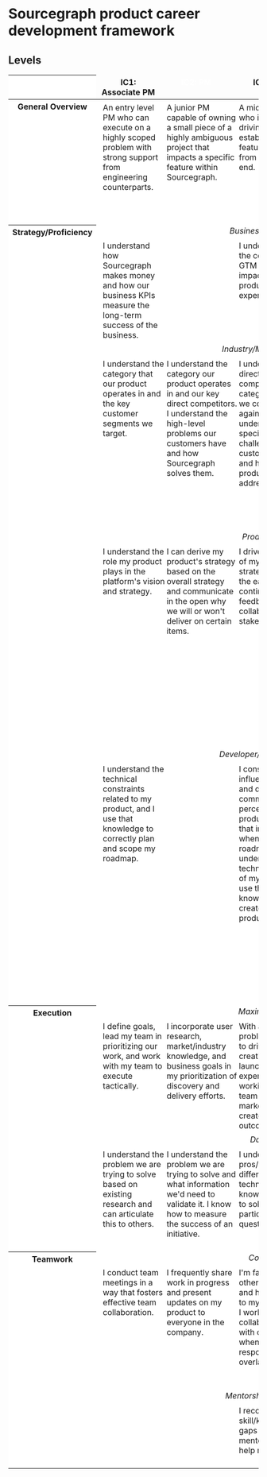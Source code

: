 # Sourcegraph product career development framework

<style>
  .container {
    --width: 1300px;
  }
  .levels-table {
    --ic1-color: var(--sg-sky-blue);
    --ic2-color: var(--sg-vivid-violet);
    --ic3-color: var(--sg-mint);
    --ic4-color: var(--sg-vermillion);
    --ic5-color: var(--sg-lemon);

    table-layout: fixed;
  }
  .ic1 {
    --category-color: var(--ic1-color);
  }
  .ic2 {
    --category-color: var(--ic2-color);
  }
  .ic3 {
    --category-color: var(--ic3-color);
  }
  .ic4 {
    --category-color: var(--ic4-color);
  }
  .ic5 {
    --category-color: var(--ic5-color);
  }
  .levels-table :is(td, th) {
    vertical-align: top;
    background: white;
  }
  .levels-table [id] {
    /* Account for sticky table header */
    scroll-margin-top: calc(var(--header-height) + 2.25rem);
  }
  thead th:first-child {
    width: 20ch;
  }
  thead th.category-title {
    text-align: center;
    border-color: white;
    background: var(--category-color);
  }
  thead th:is(.ic2, .ic4) {
    color: white;
  }
  /*
  Repeat the category color as a border color after each category summary.
  Safari doesn't respect different border colors below a cell spanning multiple columns,
  so we need to draw borders on wrapper elements instead.
  */
  .levels-table .category-summary {
    border-top: none;
    padding: 0;
  }
  .category-summary > .wrapper {
    /* Note that absolute positioning wouldn't work here because <td>s can't be position: relative in Firefox. */
    width: 100%;
    height: 100%;
    padding: 6px 13px;
    display: block;
    border-top: 1px solid var(--category-color);
  }
  .level {
    white-space: nowrap;
  }
  .levels-table td[colspan] {
    text-align: center;
  }
  .level-summary, .category-summaries-row {
    font-style: italic;
  }
  .level-summary {
    border-bottom: none !important;
  }
  .levels-table td.tbd {
    vertical-align: middle;
    text-align: left;
    padding: 2.5rem;
  }
</style>

## Levels

<table class="levels-table">

  <thead>
    <tr>
      <th scope="col" class="sticky"></th>
      <th scope="col" class="category-title ic1 sticky">IC1: Associate PM</th>
      <th scope="col" class="category-title ic2 sticky">IC2: PM</th>
      <th scope="col" class="category-title ic3 sticky">IC3: PM</th>
      <th scope="col" class="category-title ic4 sticky">IC4: Senior PM</th>
      <th scope="col" class="category-title ic5 sticky">IC5: Staff PM</th>
    </tr>
  </thead>

  <tbody>
    <!-- General Overview -->
    <tr>
      <th id="gen-overview" scope="row" rowspan="1" class="level"><a class="anchor" href="#gen-overview"></a>General Overview</th>
      <td class="category-summary ic1">
        <div class="wrapper">
          An entry level PM who can execute on a highly scoped problem with strong support from engineering counterparts.
        </div>
      </td>
      <td class="category-summary ic2">
        <div class="wrapper">
          A junior PM capable of owning a small piece of a highly ambiguous project that impacts a specific feature within Sourcegraph.
        </div>
      </td>
      <td class="category-summary ic3">
        <div class="wrapper">
          A mid-career PM who is confident driving an established feature or product from beginning to end.
        </div>
      </td>
      <td class="category-summary ic4">
        <div class="wrapper">
          A PM capable of executing an ambiguous, cross-functional project to completion that shapes the future of Sourcegraph's business.
        </div>
      </td>
      <td class="category-summary ic5">
        <div class="wrapper">
          A very experienced PM, capable of efficiently driving multiple cross-functional projects in a highly autonomous way while understanding the impact of their work to Sourcegraph and the broad market as a whole.
        </div>
      </td>
    </tr>
    <!-- Strategy/Proficiency -->
    <tr>
      <th id="strategy-proficiency" scope="row" rowspan="9" class="level"><a class="anchor" href="#strategy-proficiency"></a>Strategy/Proficiency</th>
    </tr>
    <tr>
      <td colspan="5" class="level-summary">Business/GTM Strategy</td>
    </tr>
    <tr>
      <td class="category-summary ic1">
        <div class="wrapper">
          I understand how Sourcegraph makes money and how our business KPIs measure the long-term success of the business.
        </div>
      </td>
      <td class="category-summary ic2">
        <div class="wrapper">
        </div>
      </td>
      <td class="category-summary ic3">
        <div class="wrapper">
          I understand how the company's GTM strategy impacts the product experience.
        </div>
      </td>
      <td class="category-summary ic4">
        <div class="wrapper">
          I partner with the GTM team to support GTM growth within existing features.
        </div>
      </td>
      <td class="category-summary ic5">
        <div class="wrapper">
          I leverage new product opportunities to expand Sourcegraph into new GTM channels/markets and kickstart new levers of growth.
        </div>
      </td>
    </tr>
    <tr>
      <td colspan="5" class="level-summary">Industry/Market Knowledge</td>
    </tr>
    <tr>
      <td class="category-summary ic1">
        <div class="wrapper">
        I understand the category that our product operates in and the key customer segments we target.
        </div>
      </td>
      <td class="category-summary ic2">
        <div class="wrapper">
        I understand the category our product operates in and our key direct competitors. I understand the high-level problems our customers have and how Sourcegraph solves them.
        </div>
      </td>
      <td class="category-summary ic3">
        <div class="wrapper">
        I understand the direct key competitors in our category and how we compare against them. I understand specific challenges our customers face and how our product(s) address these.
        </div>
      </td>
      <td class="category-summary ic4">
        <div class="wrapper">
        I understand direct and indirect competitors in our category, how we can compare and where we could invest to win. I have built relationships with key customers, understand their specific needs and work collaboratively with them to build solutions.
        </div>
      </td>
      <td class="category-summary ic5">
        <div class="wrapper">
        I understand and identify where there are opportunities in adjacent product categories, or creating new product categories that would benefit our business.
        </div>
      </td>
    </tr>
    <tr>
      <td colspan="5" class="level-summary">Product Strategy</td>
    </tr>
    <tr>
      <td class="category-summary ic1">
        <div class="wrapper">
        I understand the role my product plays in the platform's vision and strategy.
        </div>
      </td>
      <td class="category-summary ic2">
        <div class="wrapper">
        I can derive my product's strategy based on the overall strategy and communicate in the open why we will or won't deliver on certain items.
        </div>
      </td>
      <td class="category-summary ic3">
        <div class="wrapper">
        I drive the creation of my product's strategy based on the early and continuous feedback of and collaboration with stakeholders.
        </div>
      </td>
      <td class="category-summary ic4">
        <div class="wrapper">
        I drive the long term vision of my product(s) and influence the overarching product vision. I create a strategy that identifies the key challenges we may face and how we overcome them to maximise the impact we have. I continue to iterate and adapt the strategy based on new input and communicate this transparently.
        </div>
      </td>
      <td class="category-summary ic5">
        <div class="wrapper">
        I efficiently seek net-new product opportunities that expand Sourcegraph into new markets by exploring strategic opportunities to buy or partner with external companies.
        </div>
      </td>
    </tr>
    <tr>
      <td colspan="5" class="level-summary">Developer/Technical Intuition</td>
    </tr>
    <tr>
      <td class="category-summary ic1">
        <div class="wrapper">
        I understand the technical constraints related to my product, and I use that knowledge to correctly plan and scope my roadmap.
        </div>
      </td>
      <td class="category-summary ic2">
        <div class="wrapper">
        </div>
      </td>
      <td class="category-summary ic3">
        <div class="wrapper">
        I consider how influential devs and dev communities will perceive my product and take that into account when planning my roadmap. I understand the technical aspects of my product and use that knowledge to create a better product.
        </div>
      </td>
      <td class="category-summary ic4">
        <div class="wrapper">
        I understand how influential devs and dev communities will perceive my product, and I effectively communicate with them directly in a way that gains us new knowledge and/or respect. I deeply understand the technical aspects of my product and use that knowledge to create a better product that meets particularly complex technical requirements.
        </div>
      </td>
      <td class="category-summary ic5">
        <div class="wrapper">
        I am known and respected by influential devs and dev communities in my product area, and I use that to increase the odds of success for my product. I use my technical intuition to create a better product in ways that rely on brand new approaches and/or my nuanced understanding of the evolving technical landscape of product area.
        </div>
      </td>
    </tr>
    <!-- Execution -->
    <tr>
      <th id="ic2" scope="row" rowspan="5" class="level"><a class="anchor" href="#ic2"></a>Execution</th>
    </tr>
    <tr>
      <td colspan="5" class="level-summary">Maximizing Impact</td>
    </tr>
    <tr>
      <td class="category-summary ic1">
        <div class="wrapper">
          I define goals, lead my team in prioritizing our work, and work with my team to execute tactically.
        </div>
      </td>
      <td class="category-summary ic2">
        <div class="wrapper">
          I incorporate user research, market/industry knowledge, and business goals in my prioritization of discovery and delivery efforts.
        </div>
      </td>
      <td class="category-summary ic3">
        <div class="wrapper">
          With a scoped problem, I am able to drive the creation and launch of an experience by working cross-team (i.e. product marketing) to create shared outcomes.
        </div>
      </td>
      <td class="category-summary ic4">
        <div class="wrapper">
          Given a rough direction based on critical business needs, I will create the right outcome, based on an understanding of the market and customer.
        </div>
      </td>
      <td class="category-summary ic5">
        <div class="wrapper">
          I am able to efficiently execute cross-Sourcegraph efforts in highly ambiguous and often risky projects for Sourcegraph.
        </div>
      </td>
    </tr>
    <tr>
      <td colspan="5" class="level-summary">Data-Driven</td>
    </tr>
    <tr>
      <td class="category-summary ic1">
        <div class="wrapper">
          I understand the problem we are trying to solve based on existing research and can articulate this to others.
        </div>
      </td>
      <td class="category-summary ic2">
        <div class="wrapper">
          I understand the problem we are trying to solve and what information we'd need to validate it. I know how to measure the success of an initiative.
        </div>
      </td>
      <td class="category-summary ic3">
        <div class="wrapper">
          I understand the pros/cons of different research techniques and know what to use to solve a particular question.
        </div>
      </td>
      <td class="category-summary ic4">
        <div class="wrapper">
          I am able to clearly define research questions and leverage multiple research methods to gather sufficient data to answer my question.
        </div>
      </td>
      <td class="category-summary ic5">
        <div class="wrapper">
          I am able to clearly define research questions, leverage multiple research methods and define net-new methods when required.
        </div>
      </td>
    </tr>
    <!-- Teamwork -->
    <tr>
      <th id="ic2" scope="row" rowspan="5" class="level"><a class="anchor" href="#ic2"></a>Teamwork</th>
    </tr>
    <tr>
      <td colspan="5" class="level-summary">Collaboration</td>
    </tr>
    <tr>
      <td class="category-summary ic1">
        <div class="wrapper">
          I conduct team meetings in a way that fosters effective team collaboration.
        </div>
      </td>
      <td class="category-summary ic2">
        <div class="wrapper">
          I frequently share work in progress and present updates on my product to everyone in the company.
        </div>
      </td>
      <td class="category-summary ic3">
        <div class="wrapper">
          I'm familiar with other teams' work and how it relates to my team's work. I work collaboratively with other teams when responsibilities overlap.
        </div>
      </td>
      <td class="category-summary ic4">
        <div class="wrapper">
          I lead cross-functional collaboration to deliver outcomes that improve user experience. Teams recognize how I create and communicate my strategy and apply it with their teams.
        </div>
      </td>
      <td class="category-summary ic5">
        <div class="wrapper">
          The business depends on me to successfully manage cross-functional initiatives.
        </div>
      </td>
    </tr>
    <tr>
      <td colspan="5" class="level-summary">Mentorship and Coaching</td>
    </tr>
    <tr>
      <td class="category-summary ic1">
        <div class="wrapper">
        </div>
      </td>
      <td class="category-summary ic2">
        <div class="wrapper">
        </div>
      </td>
      <td class="category-summary ic3">
        <div class="wrapper">
          I recognize my skill/knowledge gaps and seek out mentors who can help me grow.
        </div>
      </td>
      <td class="category-summary ic4">
        <div class="wrapper">
          I actively serve as a mentor to a team member working on a project related to my own.
        </div>
      </td>
      <td class="category-summary ic5">
        <div class="wrapper">
          I actively serve as mentors to junior team members and other less experienced PMs.
        </div>
      </td>
    </tr>
  </tbody>
</table>
